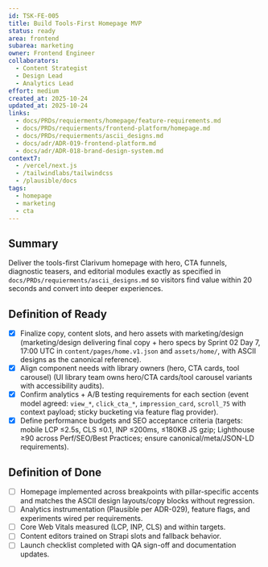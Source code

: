 ```yaml
---
id: TSK-FE-005
title: Build Tools-First Homepage MVP
status: ready
area: frontend
subarea: marketing
owner: Frontend Engineer
collaborators:
  - Content Strategist
  - Design Lead
  - Analytics Lead
effort: medium
created_at: 2025-10-24
updated_at: 2025-10-24
links:
  - docs/PRDs/requierments/homepage/feature-requirements.md
  - docs/PRDs/requierments/frontend-platform/homepage.md
  - docs/PRDs/requierments/ascii_designs.md
  - docs/adr/ADR-019-frontend-platform.md
  - docs/adr/ADR-018-brand-design-system.md
context7:
  - /vercel/next.js
  - /tailwindlabs/tailwindcss
  - /plausible/docs
tags:
  - homepage
  - marketing
  - cta
---
```


## Summary
Deliver the tools-first Clarivum homepage with hero, CTA funnels, diagnostic teasers, and editorial modules exactly as specified in `docs/PRDs/requierments/ascii_designs.md` so visitors find value within 20 seconds and convert into deeper experiences.

## Definition of Ready
- [x] Finalize copy, content slots, and hero assets with marketing/design (marketing/design delivering final copy + hero specs by Sprint 02 Day 7, 17:00 UTC in `content/pages/home.v1.json` and `assets/home/`, with ASCII designs as the canonical reference).
- [x] Align component needs with library owners (hero, CTA cards, tool carousel) (UI library team owns hero/CTA cards/tool carousel variants with accessibility audits).
- [x] Confirm analytics + A/B testing requirements for each section (event model agreed: `view_*`, `click_cta_*`, `impression_card`, `scroll_75` with context payload; sticky bucketing via feature flag provider).
- [x] Define performance budgets and SEO acceptance criteria (targets: mobile LCP ≤2.5s, CLS ≤0.1, INP ≤200ms, ≤180KB JS gzip; Lighthouse ≥90 across Perf/SEO/Best Practices; ensure canonical/meta/JSON-LD requirements).

## Definition of Done
- [ ] Homepage implemented across breakpoints with pillar-specific accents and matches the ASCII design layouts/copy blocks without regression.
- [ ] Analytics instrumentation (Plausible per ADR-029), feature flags, and experiments wired per requirements.
- [ ] Core Web Vitals measured (LCP, INP, CLS) and within targets.
- [ ] Content editors trained on Strapi slots and fallback behavior.
- [ ] Launch checklist completed with QA sign-off and documentation updates.
